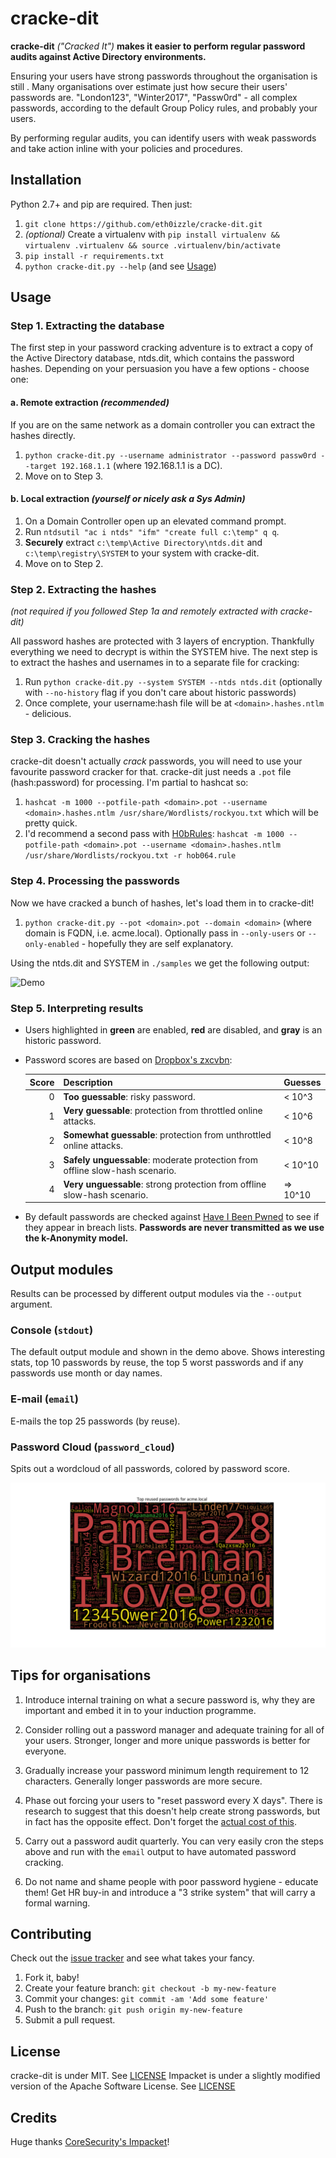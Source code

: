 # cracke-dit
**cracke-dit** *("Cracked It")* **makes it easier to perform regular password audits against Active Directory environments.**

Ensuring your users have strong passwords throughout the organisation is still . Many organisations over estimate just how secure their users' passwords are. "London123", "Winter2017", "Passw0rd" - all complex passwords, according to the default Group Policy rules, and probably your users.

By performing regular audits, you can identify users with weak passwords and take action inline with your policies and procedures.

## Installation

Python 2.7+ and pip are required. Then just:

1. `git clone https://github.com/eth0izzle/cracke-dit.git`
2. *(optional)* Create a virtualenv with `pip install virtualenv && virtualenv .virtualenv && source .virtualenv/bin/activate`
2. `pip install -r requirements.txt`
3. `python cracke-dit.py --help` (and see [Usage](#usage))

## Usage
### Step 1. Extracting the database
The first step in your password cracking adventure is to extract a copy of the Active Directory database, ntds.dit, which contains the password hashes. Depending on your persuasion you have a few options - choose one:

#### a. Remote extraction *(recommended)*
If you are on the same network as a domain controller you can extract the hashes directly.
1. `python cracke-dit.py --username administrator --password passw0rd --target 192.168.1.1` (where 192.168.1.1 is a DC).
2. Move on to Step 3.

#### b. Local extraction *(yourself or nicely ask a Sys Admin)*
1. On a Domain Controller open up an elevated command prompt.
2. Run `ntdsutil "ac i ntds" "ifm" "create full c:\temp" q q`.
3. **Securely** extract `c:\temp\Active Directory\ntds.dit` and `c:\temp\registry\SYSTEM` to your system with cracke-dit.
4. Move on to Step 2.

### Step 2. Extracting the hashes

*(not required if you followed Step 1a and remotely extracted with cracke-dit)*

All password hashes are protected with 3 layers of encryption. Thankfully everything we need to decrypt is within the SYSTEM hive. The next step is to extract the hashes and usernames in to a separate file for cracking:

1. Run `python cracke-dit.py --system SYSTEM --ntds ntds.dit` (optionally with `--no-history` flag if you don't care about historic passwords)
2. Once complete, your username:hash file will be at `<domain>.hashes.ntlm` - delicious.

### Step 3. Cracking the hashes
cracke-dit doesn't actually *crack* passwords, you will need to use your favourite password cracker for that. cracke-dit just needs a `.pot` file (hash:password) for processing. I'm partial to hashcat so:

1. `hashcat -m 1000 --potfile-path <domain>.pot --username <domain>.hashes.ntlm /usr/share/Wordlists/rockyou.txt` which will be pretty quick.
2. I'd recommend a second pass with [H0bRules](https://github.com/praetorian-inc/Hob0Rules): `hashcat -m 1000 --potfile-path <domain>.pot --username <domain>.hashes.ntlm /usr/share/Wordlists/rockyou.txt -r hob064.rule`

### Step 4. Processing the passwords
Now we have cracked a bunch of hashes, let's load them in to cracke-dit!

1. `python cracke-dit.py --pot <domain>.pot --domain <domain>` (where domain is FQDN, i.e. acme.local). Optionally pass in `--only-users` or `--only-enabled` - hopefully they are self explanatory.

Using the ntds.dit and SYSTEM in `./samples` we get the following output:

![Demo](samples/demo.gif)

### Step 5. Interpreting results

* Users highlighted in **green** are enabled, **red** are disabled, and **gray** is an historic password.

* Password scores are based on [Dropbox's zxcvbn](https://github.com/dropbox/zxcvbn):

    | Score         | Description           | Guesses  |
    |------:|:----------------------| :-----|
    | 0     | **Too guessable**: risky password. | < 10^3 |
    | 1     | **Very guessable**: protection from throttled online attacks. | < 10^6 |
    | 2     | **Somewhat guessable**: protection from unthrottled online attacks. | < 10^8 |
    | 3     | **Safely unguessable**: moderate protection from offline slow-hash scenario. | < 10^10 |
    | 4     | **Very unguessable**: strong protection from offline slow-hash scenario. | => 10^10 |

* By default passwords are checked against [Have I Been Pwned](https://haveibeenpwned.com/API/v2) to see if they appear in breach lists. **Passwords are never transmitted as we use the k-Anonymity model.**

## Output modules

Results can be processed by different output modules via the `--output` argument.

### Console (`stdout`)
The default output module and shown in the demo above. Shows interesting stats, top 10 passwords by reuse, the top 5 worst passwords and if any passwords use month or day names.

### E-mail (`email`)
E-mails the top 25 passwords (by reuse).

### Password Cloud (`password_cloud`)
Spits out a wordcloud of all passwords, colored by password score.

![Demo](samples/password_cloud.png)

## Tips for organisations

1. Introduce internal training on what a secure password is, why they are important and embed it in to your induction programme.

2. Consider rolling out a password manager and adequate training for all of your users. Stronger, longer and more unique passwords is better for everyone.

3. Gradually increase your password minimum length requirement to 12 characters. Generally longer passwords are more secure.

4. Phase out forcing your users to "reset password every X days". There is research to suggest that this doesn't help create strong passwords, but in fact has the opposite effect. Don't forget the [actual cost of this](https://www.sans.org/security-awareness-training/blog/why-90-day-rule-password-changing).

5. Carry out a password audit quarterly. You can very easily cron the steps above and run with the `email` output to have automated password cracking.

6. Do not name and shame people with poor password hygiene - educate them! Get HR buy-in and introduce a "3 strike system" that will carry a formal warning.

## Contributing

Check out the [issue tracker](https://github.com/eth0izzle/cracke-dit/issues) and see what takes your fancy.

1. Fork it, baby!
2. Create your feature branch: `git checkout -b my-new-feature`
3. Commit your changes: `git commit -am 'Add some feature'`
4. Push to the branch: `git push origin my-new-feature`
5. Submit a pull request.

## License

cracke-dit is under MIT. See [LICENSE](LICENSE)
Impacket is under a slightly modified version of the Apache Software License. See [LICENSE](impacket/LICENSE)

## Credits

Huge thanks [CoreSecurity's Impacket](https://github.com/CoreSecurity/impacket)!